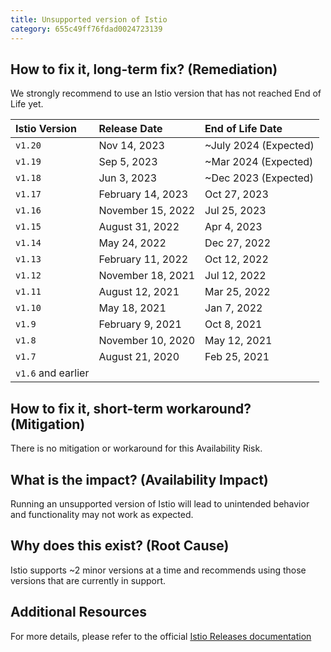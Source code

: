 ```yaml
---
title: Unsupported version of Istio
category: 655c49ff76fdad0024723139
---
```


## How to fix it, long-term fix? (Remediation)

We strongly recommend to use an Istio version that has not reached End of Life yet.

| Istio Version      | Release Date      | End of Life Date      |
| :----------------- | :---------------- | :-------------------- |
| `v1.20`            | Nov 14, 2023      | ~July 2024 (Expected) |
| `v1.19`            | Sep 5, 2023       | ~Mar 2024 (Expected)  |
| `v1.18`            | Jun 3, 2023       | ~Dec 2023 (Expected)  |
| `v1.17`            | February 14, 2023 | Oct 27, 2023          |
| `v1.16`            | November 15, 2022 | Jul 25, 2023          |
| `v1.15`            | August 31, 2022   | Apr 4, 2023           |
| `v1.14`            | May 24, 2022      | Dec 27, 2022          |
| `v1.13`            | February 11, 2022 | Oct 12, 2022          |
| `v1.12`            | November 18, 2021 | Jul 12, 2022          |
| `v1.11`            | August 12, 2021   | Mar 25, 2022          |
| `v1.10`            | May 18, 2021      | Jan 7, 2022           |
| `v1.9`             | February 9, 2021  | Oct 8, 2021           |
| `v1.8`             | November 10, 2020 | May 12, 2021          |
| `v1.7`             | August 21, 2020   | Feb 25, 2021          |
| `v1.6` and earlier |                   |                       |

## How to fix it, short-term workaround? (Mitigation)

There is no mitigation or workaround for this Availability Risk.

## What is the impact? (Availability Impact)

Running an unsupported version of Istio will lead to unintended behavior and functionality may not work as expected. 

## Why does this exist? (Root Cause)

Istio supports ~2 minor versions at a time and recommends using those versions that are currently in support.

## Additional Resources

For more details, please refer to the official [Istio Releases documentation](https://istio.io/latest/docs/releases/supported-releases/)